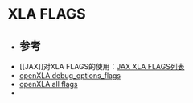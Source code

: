 # XLA FLAGS
- ## 参考
- [[JAX]]对XLA FLAGS的使用：[JAX XLA FLAGS列表](https://jax.ac.cn/en/latest/xla_flags.html#xla-the-powerhouse-behind-jax)
- [openXLA debug_options_flags](https://github.com/openxla/xla/blob/main/xla/debug_options_flags.cc)
- [openXLA all flags](https://github.com/openxla/xla/blob/main/xla/xla.proto)
-